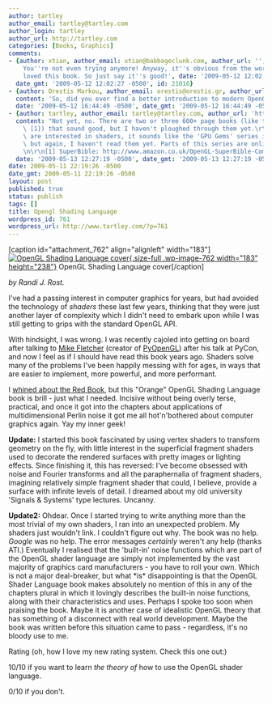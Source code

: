 ```yaml
---
author: tartley
author_email: tartley@tartley.com
author_login: tartley
author_url: http://tartley.com
categories: [Books, Graphics]
comments:
- {author: xtian, author_email: xtian@babbageclunk.com, author_url: '', content: 'Gah!
    You''re not even trying anymore! Anyway, it''s obvious from the words that you
    loved this book. So just say it''s good!', date: '2009-05-12 12:02:27 -0500',
  date_gmt: '2009-05-12 12:02:27 -0500', id: 21016}
- {author: Orestis Markou, author_email: orestis@orestis.gr, author_url: 'http://orestis.gr',
  content: 'So, did you ever find a better introduction to modern OpenGL? I want one!',
  date: '2009-05-12 16:44:49 -0500', date_gmt: '2009-05-12 16:44:49 -0500', id: 21020}
- {author: tartley, author_email: tartley@tartley.com, author_url: 'http://tartley.com',
  content: "Not yet, no. There are two or three 600+ page books (like the SuperBible\
    \ [1]) that sound good, but I haven't ploughed through them yet.\r\n\r\nIf you\
    \ are interested in shaders, it sounds like the 'GPU Gems' series is also good,\
    \ but again, I haven't read them yet. Parts of this series are online for free.\r\
    \n\r\n[1] SuperBible: http://www.amazon.co.uk/OpenGL-SuperBible-Comprehensive-Tutorial-Reference/dp/0321498828",
  date: '2009-05-13 12:27:19 -0500', date_gmt: '2009-05-13 12:27:19 -0500', id: 21027}
date: 2009-05-11 22:19:26 -0500
date_gmt: 2009-05-11 22:19:26 -0500
layout: post
published: true
status: publish
tags: []
title: Opengl Shading Language
wordpress_id: 761
wordpress_url: http://www.tartley.com/?p=761
---
```


\[caption id="attachment\_762" align="alignleft" width="183"\][![OpenGL
Shading Language
cover](/assets/2009/05/opengl-shading-language.jpg "opengl-shading-language"){.size-full
.wp-image-762 width="183"
height="238"}](http://www.amazon.co.uk/Opengl-Shading-Language-Randi-Rost/dp/0321334892)
OpenGL Shading Language cover\[/caption\]

*by Randi J. Rost.*

I've had a passing interest in computer graphics for years, but had
avoided the technology of *shaders* these last few years, thinking that
they were just another layer of complexity which I didn't need to embark
upon while I was still getting to grips with the standard OpenGL API.

With hindsight, I was wrong. I was recently cajoled into getting on
board after talking to [Mike Fletcher](http://blog.vrplumber.com/)
(creator of [PyOpenGL](http://pyopengl.sourceforge.net/)) after his talk
at PyCon, and now I feel as if I should have read this book years ago.
Shaders solve many of the problems I've been happily messing with for
ages, in ways that are easier to implement, more powerful, and more
performant.

I [whined about the Red Book](http://www.tartley.com/?p=423), but this
"Orange" OpenGL Shading Language book is brill - just what I needed.
Incisive without being overly terse, practical, and once it got into the
chapters about applications of multidimensional Perlin noise it got me
all hot'n'bothered about computer graphics again. Yay my inner geek!

**Update:** I started this book fascinated by using vertex shaders to
transform geometry on the fly, with little interest in the superficial
fragment shaders used to decorate the rendered surfaces with pretty
images or lighting effects. Since finishing it, this has reversed: I've
become obsessed with noise and Fourier transforms and all the
paraphernalia of fragment shaders, imagining relatively simple fragment
shader that could, I believe, provide a surface with infinite levels of
detail. I dreamed about my old university 'Signals & Systems' type
lectures. Uncanny.

**Update2:** Ohdear. Once I started trying to write anything more than
the most trivial of my own shaders, I ran into an unexpected problem. My
shaders just wouldn't link. I couldn't figure out why. The book was no
help. *Google* was no help. The error messages *certainly* weren't any
help (thanks ATI.) Eventually I realised that the 'built-in' noise
functions which are part of the OpenGL shader language are simply not
implemented by the vast majority of graphics card manufacturers - you
have to roll your own. Which is not a major deal-breaker, but what
\*is\* disappointing is that the OpenGL Shader Language book makes
absolutely no mention of this in any of the chapters plural in which it
lovingly describes the built-in noise functions, along with their
characteristics and uses. Perhaps I spoke too soon when praising the
book. Maybe it is another case of idealistic OpenGL theory that has
something of a disconnect with real world development. Maybe the book
was written before this situation came to pass - regardless, it's no
bloody use to me.

Rating (oh, how I love my new rating system. Check this one out:)

10/10 if you want to learn *the theory of* how to use the OpenGL shader
language.

0/10 if you don't.
